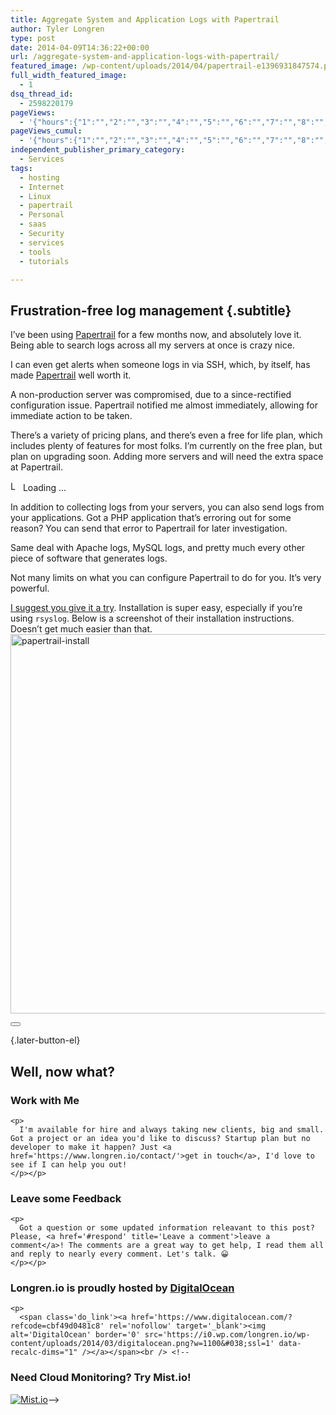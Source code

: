 ```yaml
---
title: Aggregate System and Application Logs with Papertrail
author: Tyler Longren
type: post
date: 2014-04-09T14:36:22+00:00
url: /aggregate-system-and-application-logs-with-papertrail/
featured_image: /wp-content/uploads/2014/04/papertrail-e1396931847574.png
full_width_featured_image:
  - 1
dsq_thread_id:
  - 2598220179
pageViews:
  - '{"hours":{"1":"","2":"","3":"","4":"","5":"","6":"","7":"","8":"","9":"","10":"","11":"","12":"","13":"","14":"","15":"","16":"","17":"","18":"","19":"","20":"","21":"","22":"","23":"","24":"","25":"","26":"","27":"","28":"","29":"","30":"","31":"","32":"","33":"","34":"","35":"","36":"","37":"","38":"","39":"","40":"","41":"","42":"","43":"","44":"","45":"","46":"","47":""},"days":{"2":"","3":"","4":"","5":"","6":"","7":"","8":"","9":"","10":"","11":"","12":"","13":"","14":""},"weeks":{"3":"","4":"","5":"","6":"","7":"","8":"","9":"","10":"","11":"","12":""},"months":{"4":"","5":"","6":"","7":"","8":"","9":"","10":"","11":"","12":"","13":"","14":"","15":"","16":"","17":"","18":"","19":"","20":"","21":"","22":"","23":"","24":""}}'
pageViews_cumul:
  - '{"hours":{"1":"","2":"","3":"","4":"","5":"","6":"","7":"","8":"","9":"","10":"","11":"","12":"","13":"","14":"","15":"","16":"","17":"","18":"","19":"","20":"","21":"","22":"","23":"","24":"","25":"","26":"","27":"","28":"","29":"","30":"","31":"","32":"","33":"","34":"","35":"","36":"","37":"","38":"","39":"","40":"","41":"","42":"","43":"","44":"","45":"","46":"","47":""},"days":{"2":"","3":"","4":"","5":"","6":"","7":"","8":"","9":"","10":"","11":"","12":"","13":"","14":""},"weeks":{"3":"","4":"","5":"","6":"","7":"","8":"","9":"","10":"","11":"","12":""},"months":{"4":"","5":"","6":"","7":"","8":"","9":"","10":"","11":"","12":"","13":"","14":"","15":"","16":"","17":"","18":"","19":"","20":"","21":"","22":"","23":"","24":""}}'
independent_publisher_primary_category:
  - Services
tags:
  - hosting
  - Internet
  - Linux
  - papertrail
  - Personal
  - saas
  - Security
  - services
  - tools
  - tutorials

---
```

## Frustration-free log management {.subtitle}

I&#8217;ve been using [Papertrail][1] for a few months now, and absolutely love it. Being able to search logs across all my servers at once is crazy nice.

I can even get alerts when someone logs in via SSH, which, by itself, has made [Papertrail][1] well worth it.

A non-production server was compromised, due to a since-rectified configuration issue. Papertrail notified me almost immediately, allowing for immediate action to be taken.

There&#8217;s a variety of pricing plans, and there&#8217;s even a free for life plan, which includes plenty of features for most folks. I&#8217;m currently on the free plan, but plan on upgrading soon. Adding more servers and will need the extra space at Papertrail.

<div id="polls-26" class="wp-polls">
</div>

<div id="polls-26-loading" class="wp-polls-loading">
  <img src="https://i2.wp.com/www.longren.io/wp-content/plugins/wp-polls/images/loading.gif?resize=16%2C16&#038;ssl=1" width="16" height="16" alt="Loading ..." title="Loading ..." class="wp-polls-image" data-recalc-dims="1" />&nbsp;Loading ...
</div>

In addition to collecting logs from your servers, you can also send logs from your applications. Got a PHP application that&#8217;s erroring out for some reason? You can send that error to Papertrail for later investigation.

Same deal with Apache logs, MySQL logs, and pretty much every other piece of software that generates logs.

Not many limits on what you can configure Papertrail to do for you. It&#8217;s very powerful.

[I suggest you give it a try][1]. Installation is super easy, especially if you&#8217;re using `rsyslog`. Below is a screenshot of their installation instructions. Doesn&#8217;t get much easier than that.  
[<img loading="lazy" src="https://i1.wp.com/longren.io/wp-content/uploads/2014/04/papertrail-install.png?resize=550%2C607" alt="papertrail-install" width="550" height="607" class="aligncenter size-full wp-image-6380" srcset="https://i2.wp.com/www.longren.io/wp-content/uploads/2014/04/papertrail-install.png?w=550&ssl=1 550w, https://i2.wp.com/www.longren.io/wp-content/uploads/2014/04/papertrail-install.png?resize=135%2C150&ssl=1 135w, https://i2.wp.com/www.longren.io/wp-content/uploads/2014/04/papertrail-install.png?resize=271%2C300&ssl=1 271w" sizes="(max-width: 550px) 100vw, 550px" data-recalc-dims="1" />][2] 

<div class="wpulike wpulike-default " >
  <div class="wp_ulike_general_class wp_ulike_is_not_liked">
    <button type="button"
					aria-label="Like Button"
					data-ulike-id="6376"
					data-ulike-nonce="0c6daea9c0"
					data-ulike-type="likeThis"
					data-ulike-template="wpulike-default"
					data-ulike-display-likers="0"
					data-ulike-disable-pophover="0"
					class="wp_ulike_btn wp_ulike_put_image wp_likethis_6376"></button><span class="count-box"></span>
  </div>
</div>

[][3]{.later-button-el}

<div class='what-next'>
  <h2>
    Well, now what?
  </h2>
  
  <div class='hire'>
    <h3>
      Work with Me
    </h3>
    
    <p>
      I'm available for hire and always taking new clients, big and small. Got a project or an idea you'd like to discuss? Startup plan but no developer to make it happen? Just <a href='https://www.longren.io/contact/'>get in touch</a>, I'd love to see if I can help you out!
    </p></p>
  </div>
  
  <div class='hire'>
    <h3>
      Leave some Feedback
    </h3>
    
    <p>
      Got a question or some updated information releavant to this post? Please, <a href='#respond' title='Leave a comment'>leave a comment</a>! The comments are a great way to get help, I read them all and reply to nearly every comment. Let's talk. 😀
    </p></p>
  </div>
  
  <div class='now-what-bottom-ad'>
    <h3>
      Longren.io is proudly hosted by <a href='https://www.digitalocean.com/?refcode=cbf49d0481c8'>DigitalOcean</a>
    </h3>
    
    <p>
      <span class='do_link'><a href='https://www.digitalocean.com/?refcode=cbf49d0481c8' rel='nofollow' target='_blank'><img alt='DigitalOcean' border='0' src='https://i0.wp.com/longren.io/wp-content/uploads/2014/03/digitalocean.png?w=1100&#038;ssl=1' data-recalc-dims="1" /></a></span><br /> <!--

<h3>Need Cloud Monitoring? Try Mist.io!</h3>

<span class='do_link'><a href='http://mist.io/?ref=tyler' rel='nofollow' target='_blank'><img alt='Mist.io' border='0' src='https://i0.wp.com/longren.io/wp-content/uploads/2014/04/mistio.jpg?w=1100&#038;ssl=1' data-recalc-dims="1"></a></span>--></div> </div>

 [1]: https://papertrailapp.com/?thank=33d541
 [2]: https://i1.wp.com/longren.io/wp-content/uploads/2014/04/papertrail-install.png
 [3]: #